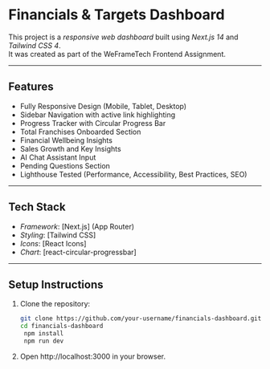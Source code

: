 # Financials & Targets Dashboard

This project is a *responsive web dashboard* built using *Next.js 14* and *Tailwind CSS 4*.  
It was created as part of the WeFrameTech Frontend Assignment.

---

## Features

- Fully Responsive Design (Mobile, Tablet, Desktop)
- Sidebar Navigation with active link highlighting
- Progress Tracker with Circular Progress Bar
- Total Franchises Onboarded Section
- Financial Wellbeing Insights
- Sales Growth and Key Insights
- AI Chat Assistant Input
- Pending Questions Section
- Lighthouse Tested (Performance, Accessibility, Best Practices, SEO)

---

## Tech Stack

- *Framework*: [Next.js] (App Router)
- *Styling*: [Tailwind CSS]
- *Icons*: [React Icons]
- *Chart*: [react-circular-progressbar]

---

## Setup Instructions

1. Clone the repository:
   ```bash
   git clone https://github.com/your-username/financials-dashboard.git
   cd financials-dashboard
    npm install
    npm run dev
2. Open http://localhost:3000 in your browser.

   
   
